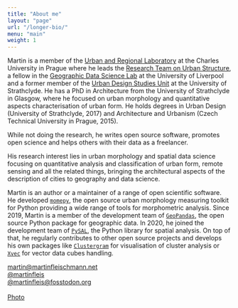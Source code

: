 ```yaml
---
title: "About me"
layout: "page"
url: "/longer-bio/"
menu: "main"
weight: 1
---
```


Martin is a member of the [Urban and Regional Laboratory](http://urrlab.cz) at the Charles University in Prague where he leads the [Research Team on Urban Structure](https://uscuni.github.io), a fellow in the [Geographic Data Science Lab](http://geographicdatascience.com) at the University of Liverpool and a former member of the [Urban Design Studies Unit](http://udsu-strath.com) at the University of Strathclyde. He has a PhD in Architecture from the University of Strathclyde in Glasgow, where he focused on urban morphology and quantitative aspects characterisation of urban form. He holds degrees in Urban Design (University of Strathclyde, 2017) and Architecture and Urbanism (Czech Technical University in Prague, 2015).

While not doing the research, he writes open source software, promotes open science and helps others with their data as a freelancer.

His research interest lies in urban morphology and spatial data science focusing on quantitative analysis and classification of urban form, remote sensing and all the related things, bringing the architectural aspects of the description of cities to geography and data science.

Martin is an author or a maintainer of a range of open scientific software. He developed [`momepy`](http://docs.momepy.org), the open source urban morphology measuring toolkit for Python providing a wide range of tools for morphometric analysis. Since 2019, Martin is a member of the development team of [`GeoPandas`](http://geopandas.org), the open source Python package for geographic data. In 2020, he joined the development team of [`PySAL`](https://pysal.org), the Python library for spatial analysis. On top of that, he regularly contributes to other open source projects and develops his own packages like [`Clustergram`](http://clustergram.readthedocs.io) for visualisation of cluster analysis or [`Xvec`](https://xvec.readthedocs.io) for vector data cubes handling.

[martin@martinfleischmann.net](mailto:martin@martinfleischmann.net)
<br>
[@martinfleis](https://twitter.com/martinfleis)
<br>
[@martinfleis@fosstodon.org](https://fosstodon.org/@martinfleis)
<br>
<br>
[Photo](../2023.jpg)
